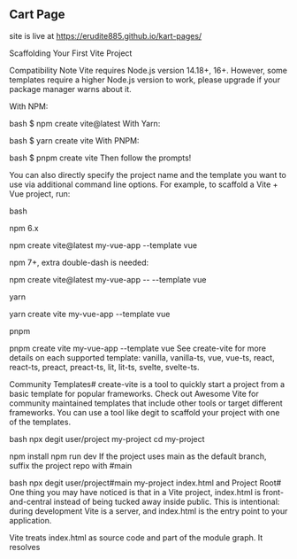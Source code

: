 ## Cart Page

site is live at 
https://erudite885.github.io/kart-pages/

Scaffolding Your First Vite Project

Compatibility Note Vite requires Node.js version 14.18+, 16+. However, some templates require a higher Node.js version to work, please upgrade if your package manager warns about it.

With NPM:

bash $ npm create vite@latest With Yarn:

bash $ yarn create vite With PNPM:

bash $ pnpm create vite Then follow the prompts!

You can also directly specify the project name and the template you want to use via additional command line options. For example, to scaffold a Vite + Vue project, run:

bash

npm 6.x

npm create vite@latest my-vue-app --template vue

npm 7+, extra double-dash is needed:

npm create vite@latest my-vue-app -- --template vue

yarn

yarn create vite my-vue-app --template vue

pnpm

pnpm create vite my-vue-app --template vue See create-vite for more details on each supported template: vanilla, vanilla-ts, vue, vue-ts, react, react-ts, preact, preact-ts, lit, lit-ts, svelte, svelte-ts.

Community Templates# create-vite is a tool to quickly start a project from a basic template for popular frameworks. Check out Awesome Vite for community maintained templates that include other tools or target different frameworks. You can use a tool like degit to scaffold your project with one of the templates.

bash npx degit user/project my-project cd my-project

npm install npm run dev If the project uses main as the default branch, suffix the project repo with #main

bash npx degit user/project#main my-project index.html and Project Root# One thing you may have noticed is that in a Vite project, index.html is front-and-central instead of being tucked away inside public. This is intentional: during development Vite is a server, and index.html is the entry point to your application.

Vite treats index.html as source code and part of the module graph. It resolves <script type="module" src="..."> that references your JavaScript source code. Even inline <script type="module"> and CSS referenced via also enjoy Vite-specific features. In addition, URLs inside index.html are automatically rebased so there's no need for special %PUBLIC_URL% placeholders.

Similar to static http servers, Vite has the concept of a "root directory" which your files are served from. You will see it referenced as throughout the rest of the docs. Absolute URLs in your source code will be resolved using the project root as base, so you can write code as if you are working with a normal static file server (except way more powerful!). Vite is also capable of handling dependencies that resolve to out-of-root file system locations, which makes it usable even in a monorepo-based setup.

Vite also supports multi-page apps with multiple .html entry points.

Specifying Alternative Root# Running vite starts the dev server using the current working directory as root. You can specify an alternative root with vite serve some/sub/dir.

Command Line Interface# In a project where Vite is installed, you can use the vite binary in your npm scripts, or run it directly with npx vite. Here are the default npm scripts in a scaffolded Vite project:

json { "scripts": { "dev": "vite", // start dev server, aliases: vite dev, vite serve "build": "vite build", // build for production "preview": "vite preview" // locally preview production build } } You can specify additional CLI options like --port or --https. For a full list of CLI options, run npx vite --help in your project.

Using Unreleased Commits# If you can't wait for a new release to test the latest features, you will need to clone the vite repo to your local machine and then build and link it yourself (pnpm is required):

bash git clone https://github.com/vitejs/vite.git cd vite pnpm install cd packages/vite pnpm run build pnpm link --global # you can use your preferred package manager for this step Then go to your Vite based project and run pnpm link --global vite (or the package manager that you used to link vite globally). Now restart the development server to ride on the bleeding edge
